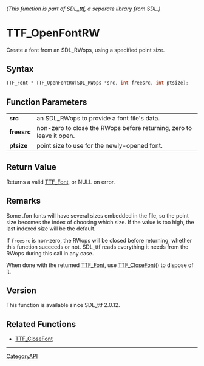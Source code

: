 ###### (This function is part of SDL_ttf, a separate library from SDL.)
# TTF_OpenFontRW

Create a font from an SDL_RWops, using a specified point size.

## Syntax

```c
TTF_Font * TTF_OpenFontRW(SDL_RWops *src, int freesrc, int ptsize);

```

## Function Parameters

|                 |                                                                      |
| --------------- | -------------------------------------------------------------------- |
| **src**         | an SDL_RWops to provide a font file's data.                          |
| **freesrc**     | non-zero to close the RWops before returning, zero to leave it open. |
| **ptsize**      | point size to use for the newly-opened font.                         |

## Return Value

Returns a valid [TTF_Font](TTF_Font.md), or NULL on error.

## Remarks

Some .fon fonts will have several sizes embedded in the file, so the point
size becomes the index of choosing which size. If the value is too high,
the last indexed size will be the default.

If `freesrc` is non-zero, the RWops will be closed before returning,
whether this function succeeds or not. SDL_ttf reads everything it needs
from the RWops during this call in any case.

When done with the returned [TTF_Font](TTF_Font.md), use
[TTF_CloseFont](TTF_CloseFont.md)() to dispose of it.

## Version

This function is available since SDL_ttf 2.0.12.

## Related Functions

* [TTF_CloseFont](TTF_CloseFont.md)

----
[CategoryAPI](CategoryAPI.md)
